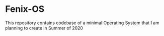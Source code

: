 # Fenix-OS
This repository contains codebase of a minimal Operating System that I am planning to create in Summer of 2020
